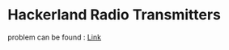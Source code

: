 # Hackerland Radio Transmitters
problem can be found : <a target="_blank" href="https://www.hackerrank.com/challenges/hackerland-radio-transmitters/problem">Link</a>